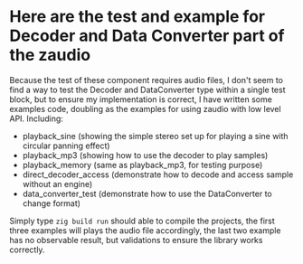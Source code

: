 # Here are the test and example for Decoder and Data Converter part of the zaudio

Because the test of these component requires audio files, I don't seem to find a way to test the Decoder and DataConverter type within a single test block, but to ensure my implementation is correct, I have written some examples code, doubling as the examples for using zaudio with low level API. Including:

- playback_sine (showing the simple stereo set up for playing a sine with circular panning effect)
- playback_mp3 (showing how to use the decoder to play samples)
- playback_memory (same as playback_mp3, for testing purpose)
- direct_decoder_access (demonstrate how to decode and access sample without an engine)
- data_converter_test (demonstrate how to use the DataConverter to change format)

Simply type `zig build run` should able to compile the projects, the first three examples will plays the audio file accordingly, the last two example has no observable result, but validations to ensure the library works correctly.
